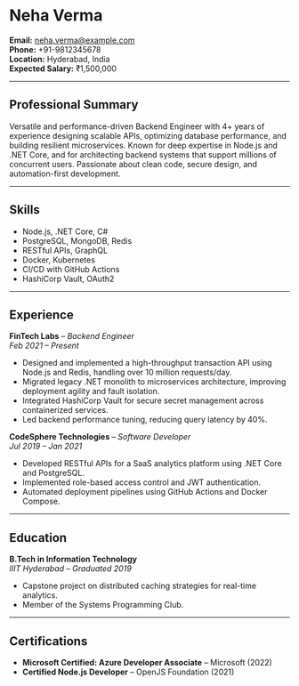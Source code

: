 # Neha Verma

**Email:** neha.verma@example.com  
**Phone:** +91-9812345678  
**Location:** Hyderabad, India  
**Expected Salary:** ₹1,500,000

---

## Professional Summary

Versatile and performance-driven Backend Engineer with 4+ years of experience designing scalable APIs, optimizing database performance, and building resilient microservices. Known for deep expertise in Node.js and .NET Core, and for architecting backend systems that support millions of concurrent users. Passionate about clean code, secure design, and automation-first development.

---

## Skills

- Node.js, .NET Core, C#  
- PostgreSQL, MongoDB, Redis  
- RESTful APIs, GraphQL  
- Docker, Kubernetes  
- CI/CD with GitHub Actions  
- HashiCorp Vault, OAuth2

---

## Experience

**FinTech Labs** – *Backend Engineer*  
*Feb 2021 – Present*  
- Designed and implemented a high-throughput transaction API using Node.js and Redis, handling over 10 million requests/day.  
- Migrated legacy .NET monolith to microservices architecture, improving deployment agility and fault isolation.  
- Integrated HashiCorp Vault for secure secret management across containerized services.  
- Led backend performance tuning, reducing query latency by 40%.

**CodeSphere Technologies** – *Software Developer*  
*Jul 2019 – Jan 2021*  
- Developed RESTful APIs for a SaaS analytics platform using .NET Core and PostgreSQL.  
- Implemented role-based access control and JWT authentication.  
- Automated deployment pipelines using GitHub Actions and Docker Compose.

---

## Education

**B.Tech in Information Technology**  
*IIIT Hyderabad – Graduated 2019*  
- Capstone project on distributed caching strategies for real-time analytics.  
- Member of the Systems Programming Club.

---

## Certifications

- **Microsoft Certified: Azure Developer Associate** – Microsoft (2022)  
- **Certified Node.js Developer** – OpenJS Foundation (2021)